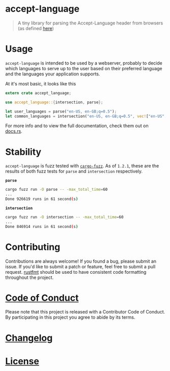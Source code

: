 # accept-language

> A tiny library for parsing the Accept-Language header from browsers (as defined [here](https://www.w3.org/Protocols/rfc2616/rfc2616-sec14.html))

# Usage

`accept-language` is intended to be used by a webserver, probably to decide which languages to serve up to the user based on their preferred language and the languages your application supports.

At it's most basic, it looks like this

```rust
extern crate accept_language;

use accept_language::{intersection, parse};

let user_languages = parse("en-US, en-GB;q=0.5");
let common_languages = intersection("en-US, en-GB;q=0.5", vec!["en-US", "de", "en-GB"]);
```

For more info and to view the full documentation, check them out on [docs.rs](https://docs.rs/accept-language).

# Stability

`accept-language` is fuzz tested with [`cargo-fuzz`](). As of `1.2.1`, these are the results of both fuzz tests for `parse` and `intersection` respectively.

**`parse`**

```sh
cargo fuzz run -O parse -- -max_total_time=60
...
Done 926619 runs in 61 second(s)
```

**`intersection`**

```sh
cargo fuzz run -O intersection -- -max_total_time=60
...
Done 846914 runs in 61 second(s)
```

# Contributing

Contributions are always welcome! If you found a bug, please submit an issue. If you'd like to submit a patch or feature, feel free to submit a pull request. [rustfmt](https://github.com/rust-lang-nursery/rustfmt) should be used to have consistent code formatting throughout the project.

# [Code of Conduct](CODE_OF_CONDUCT.md)

Please note that this project is released with a Contributor Code of Conduct. By participating in this project you agree to abide by its terms.

# [Changelog](CHANGELOG.md)

# [License](LICENSE.md)
